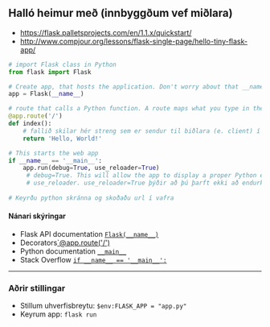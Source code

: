 ## Halló heimur með (innbyggðum vef miðlara)
- https://flask.palletsprojects.com/en/1.1.x/quickstart/
- http://www.compjour.org/lessons/flask-single-page/hello-tiny-flask-app/

```python
# import Flask class in Python
from flask import Flask

# Create app, that hosts the application. Don't worry about that __name__ object, it's just a convention.
app = Flask(__name__)

# route that calls a Python function. A route maps what you type in the browser (the url) to a Python function.
@app.route('/')
def index():
    # fallið skilar hér streng sem er sendur til biðlara (e. client) í vafra.
    return 'Hello, World!'

# This starts the web app 
if __name__ == '__main__':
    app.run(debug=True, use_reloader=True)   
     # debug=True. This will allow the app to display a proper Python error message, so you can fix the typo/syntax error.
     # use_reloader. use_reloader=True þýðir að þú þarft ekki að endurkeyra python skrá stöðugt þegar þú gerir kóðabreytingar. 
     
# Keyrðu python skránna og skoðaðu url í vafra
```

#### Nánari skýringar

- Flask API documentation [`Flask(__name__)`](https://flask.palletsprojects.com/en/1.1.x/api/#flask.Flask)
- Decorators[`@app.route('/')](https://github.com/vefthroun/V21/blob/main/Efnistok/decorators.md)
- Python documentation [`__main__`](https://docs.python.org/3/library/__main__.html)
- Stack Overflow [`if __name__ == '__main__':`](https://stackoverflow.com/questions/419163/what-does-if-name-main-do)

---

### Aðrir stillingar

- Stillum uhverfisbreytu: `$env:FLASK_APP = "app.py"`
- Keyrum app: `flask run`


